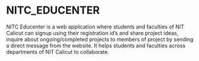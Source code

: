 # NITC_EDUCENTER
NITC Educenter is a web application where students and faculties of NIT Calicut can signup using their registration id’s and share project ideas, inquire about ongoing/completed projects to members of project by sending a direct message from the website. It helps students and faculties across departments of NIT Calicut to collaborate.
